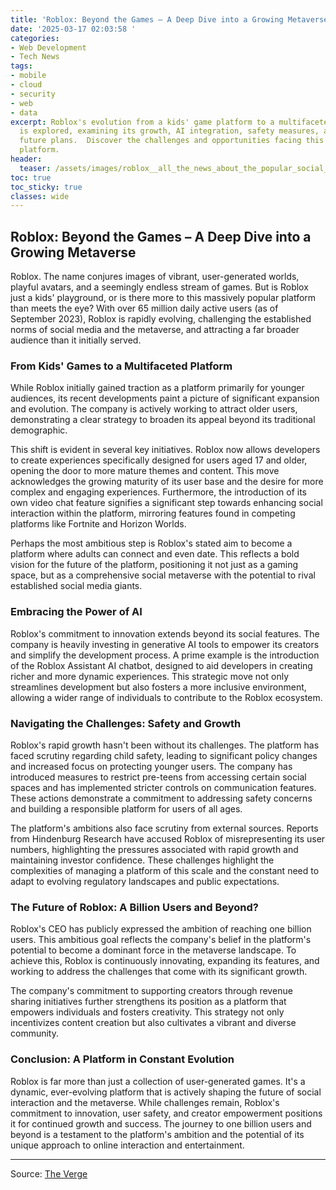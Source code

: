 ```yaml
---
title: 'Roblox: Beyond the Games – A Deep Dive into a Growing Metaverse'
date: '2025-03-17 02:03:58 '
categories:
- Web Development
- Tech News
tags:
- mobile
- cloud
- security
- web
- data
excerpt: Roblox's evolution from a kids' game platform to a multifaceted metaverse
  is explored, examining its growth, AI integration, safety measures, and ambitious
  future plans.  Discover the challenges and opportunities facing this rapidly expanding
  platform.
header:
  teaser: /assets/images/roblox__all_the_news_about_the_popular_social_and__20250317020355.jpg
toc: true
toc_sticky: true
classes: wide
---
```


## Roblox: Beyond the Games – A Deep Dive into a Growing Metaverse

Roblox. The name conjures images of vibrant, user-generated worlds, playful avatars, and a seemingly endless stream of games. But is Roblox just a kids' playground, or is there more to this massively popular platform than meets the eye?  With over 65 million daily active users (as of September 2023), Roblox is rapidly evolving, challenging the established norms of social media and the metaverse, and attracting a far broader audience than it initially served.

### From Kids' Games to a Multifaceted Platform

While Roblox initially gained traction as a platform primarily for younger audiences, its recent developments paint a picture of significant expansion and evolution.  The company is actively working to attract older users, demonstrating a clear strategy to broaden its appeal beyond its traditional demographic.

This shift is evident in several key initiatives.  Roblox now allows developers to create experiences specifically designed for users aged 17 and older, opening the door to more mature themes and content. This move acknowledges the growing maturity of its user base and the desire for more complex and engaging experiences.  Furthermore, the introduction of its own video chat feature signifies a significant step towards enhancing social interaction within the platform, mirroring features found in competing platforms like Fortnite and Horizon Worlds.

Perhaps the most ambitious step is Roblox's stated aim to become a platform where adults can connect and even date. This reflects a bold vision for the future of the platform, positioning it not just as a gaming space, but as a comprehensive social metaverse with the potential to rival established social media giants.

### Embracing the Power of AI

Roblox's commitment to innovation extends beyond its social features.  The company is heavily investing in generative AI tools to empower its creators and simplify the development process.  A prime example is the introduction of the Roblox Assistant AI chatbot, designed to aid developers in creating richer and more dynamic experiences. This strategic move not only streamlines development but also fosters a more inclusive environment, allowing a wider range of individuals to contribute to the Roblox ecosystem.

### Navigating the Challenges: Safety and Growth

Roblox's rapid growth hasn't been without its challenges.  The platform has faced scrutiny regarding child safety, leading to significant policy changes and increased focus on protecting younger users.  The company has introduced measures to restrict pre-teens from accessing certain social spaces and has implemented stricter controls on communication features. These actions demonstrate a commitment to addressing safety concerns and building a responsible platform for users of all ages.

The platform's ambitions also face scrutiny from external sources.  Reports from Hindenburg Research have accused Roblox of misrepresenting its user numbers, highlighting the pressures associated with rapid growth and maintaining investor confidence.  These challenges highlight the complexities of managing a platform of this scale and the constant need to adapt to evolving regulatory landscapes and public expectations.

### The Future of Roblox: A Billion Users and Beyond?

Roblox's CEO has publicly expressed the ambition of reaching one billion users.  This ambitious goal reflects the company's belief in the platform's potential to become a dominant force in the metaverse landscape.  To achieve this, Roblox is continuously innovating, expanding its features, and working to address the challenges that come with its significant growth.

The company's commitment to supporting creators through revenue sharing initiatives further strengthens its position as a platform that empowers individuals and fosters creativity.  This strategy not only incentivizes content creation but also cultivates a vibrant and diverse community.

### Conclusion: A Platform in Constant Evolution

Roblox is far more than just a collection of user-generated games. It's a dynamic, ever-evolving platform that is actively shaping the future of social interaction and the metaverse.  While challenges remain, Roblox's commitment to innovation, user safety, and creator empowerment positions it for continued growth and success.  The journey to one billion users and beyond is a testament to the platform's ambition and the potential of its unique approach to online interaction and entertainment.


---

Source: [The Verge](https://www.theverge.com/23864790/roblox-news-announcements-updates)